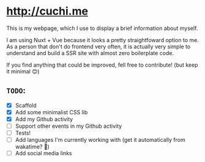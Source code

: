 # http://cuchi.me

This is my webpage, which I use to display a brief information about myself.

I am using Nuxt + Vue because it looks a pretty straightfoward option to me. As
a person that don't do frontend very often, it is actually very simple to
understand and build a SSR site with almost zero boilerplate code.

If you find anything that could be improved, fell free to contribute! (but keep it minimal :blush:)

## `TODO`:
- [x] Scaffold
- [x] Add some minimalist CSS lib
- [x] Add my Github activity
- [ ] Support other events in my Github activity
- [ ] Tests!
- [ ] Add languages I'm currently working with (get it automatically from wakatime? :thinking:)
- [ ] Add social media links
